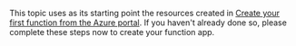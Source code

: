 This topic uses as its starting point the resources created in [Create your first function from the Azure portal](../articles/azure-functions/functions-create-first-azure-function.md). If you haven't already done so, please complete these steps now to create your function app.

